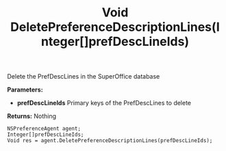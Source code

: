 ﻿---
uid: crmscript_ref_NSPreferenceAgent_DeletePreferenceDescriptionLines
title: Void DeletePreferenceDescriptionLines(Integer[]prefDescLineIds)
intellisense: NSPreferenceAgent.DeletePreferenceDescriptionLines
keywords: NSPreferenceAgent, DeletePreferenceDescriptionLines
so.topic: reference
---

Delete the PrefDescLines in the SuperOffice database

**Parameters:**
 - **prefDescLineIds** Primary keys of the PrefDescLines to delete

**Returns:** Nothing

```crmscript
NSPreferenceAgent agent;
Integer[]prefDescLineIds;
Void res = agent.DeletePreferenceDescriptionLines(prefDescLineIds);
```

